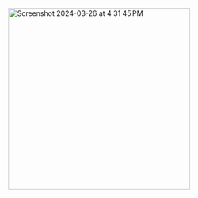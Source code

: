 <img width="367" alt="Screenshot 2024-03-26 at 4 31 45 PM" src="https://github.com/rithvik213/RithvikNakirikanti-BoggleApp/assets/33884560/cba4a60e-8186-4c07-a30a-9a408dd9e141">
